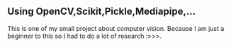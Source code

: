 ## Using OpenCV,Scikit,Pickle,Mediapipe,...
This is one of my small project about computer vision. Because I am just a beginner to this so I had to do a lot of research :>>>. 
